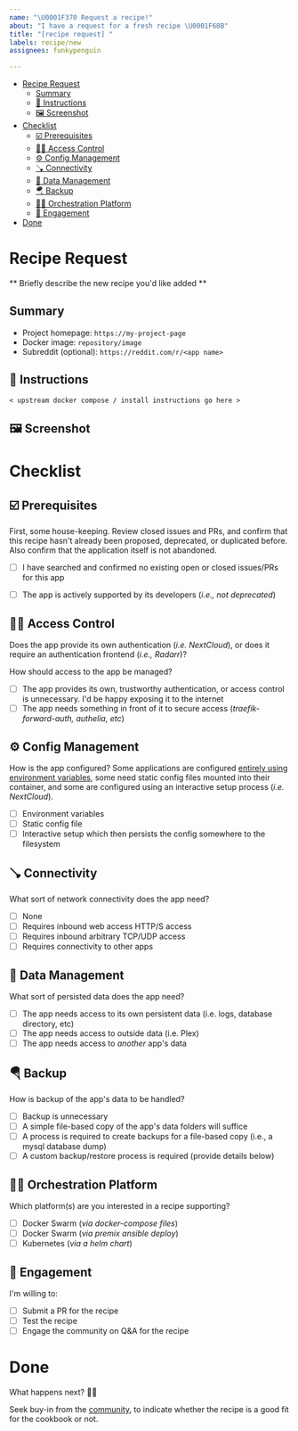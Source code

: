 ```yaml
---
name: "\U0001F370 Request a recipe!"
about: "I have a request for a fresh recipe \U0001F60B"
title: "[recipe request] "
labels: recipe/new
assignees: funkypenguin

---
```


- [Recipe Request](#recipe-request)
  - [Summary](#summary)
  - [📝 Instructions](#-instructions)
  - [🖼 Screenshot](#-screenshot)
- [Checklist](#checklist)
  - [☑️ Prerequisites](#️-prerequisites)
  - [👮‍♂️ Access Control](#️-access-control)
  - [⚙️ Config Management](#️-config-management)
  - [🪠 Connectivity](#-connectivity)
  - [💾 Data Management](#-data-management)
  - [🪂 Backup](#-backup)
  - [🤹‍♀️ Orchestration Platform](#️-orchestration-platform)
  - [💍 Engagement](#-engagement)
- [Done](#done)
  
# Recipe Request

** Briefly describe the new recipe you'd like added **

## Summary

<!-- Add as many of the details below as possible - this'll help to determine the structure of the recipe. Check the items you've populated, and delete the irrelevent lines -->

* Project homepage: `https://my-project-page`
* Docker image: `repository/image`
* Subreddit (optional): `https://reddit.com/r/<app name>`

## 📝 Instructions

<!-- Most projects include instructions on how to deploy via Docker. Include a link to the relevant documentation below, as well as the actual instructions / docker-compose file. -->

```
< upstream docker compose / install instructions go here >
```

## 🖼 Screenshot

<!-- Paste in a single, beautiful screenshot, which should be included in the recipe -->

<!-- 
That's it for the text entry. Save the issue and then use the much-nicer rich viewer to complete the checklist below.
-->

# Checklist

## ☑️ Prerequisites

First, some house-keeping. Review closed issues and PRs, and confirm that this recipe hasn't already been proposed, deprecated, or duplicated before. Also confirm that the application itself is not abandoned.

* [ ] I have searched and confirmed no existing open or closed issues/PRs for this app
* [ ] The app is actively supported by its developers (_i.e., not deprecated_)


## 👮‍♂️ Access Control 

Does the app provide its own authentication (_i.e. NextCloud_), or does it require an authentication frontend (_i.e., Radarr_)?

How should access to the app be managed?

* [ ] The app provides its own, trustworthy authentication, or access control is unnecessary. I'd be happy exposing it to the internet
* [ ] The app needs something in front of it to secure access (_traefik-forward-auth, authelia, etc_)

<!-- Add any extra details necessary to explain the selections above -->

## ⚙️ Config Management

How is the app configured? Some applications are configured [entirely using environment variables](https://12factor.net), some need static config files mounted into their container, and some are configured using an interactive setup process (_i.e. NextCloud_). 

* [ ] Environment variables
* [ ] Static config file
* [ ] Interactive setup which then persists the config somewhere to the filesystem

<!-- Add any extra details necessary to explain the selections above -->

## 🪠 Connectivity

What sort of network connectivity does the app need?

* [ ] None
* [ ] Requires inbound web access HTTP/S access
* [ ] Requires inbound arbitrary TCP/UDP access
* [ ] Requires connectivity to other apps

<!-- Add any extra details necessary to explain the selections above -->

## 💾 Data Management

What sort of persisted data does the app need?

* [ ] The app needs access to its own persistent data (i.e. logs, database directory, etc)
* [ ] The app needs access to outside data (i.e. Plex)
* [ ] The app needs access to *another* app's data

<!-- Add any extra details necessary to explain the selections above -->

## 🪂 Backup

How is backup of the app's data to be handled?

* [ ] Backup is unnecessary
* [ ] A simple file-based copy of the app's data folders will suffice
* [ ] A process is required to create backups for a file-based copy (i.e., a mysql database dump)
* [ ] A custom backup/restore process is required (provide details below)

<!-- Add any extra details necessary to explain the selections above -->

## 🤹‍♀️ Orchestration Platform

Which platform(s) are you interested in a recipe supporting?

* [ ] Docker Swarm (_via docker-compose files_)
* [ ] Docker Swarm (_via premix ansible deploy_)
* [ ] Kubernetes (_via a helm chart_)

## 💍 Engagement

I'm willing to:

* [ ] Submit a PR for the recipe
* [ ] Test the recipe
* [ ] Engage the community on Q&A for the recipe

# Done

What happens next? 🙋‍♂️

Seek buy-in from the [community](http://chat.funkypenguin.co.nz), to indicate whether the recipe is a good fit for the cookbook or not.